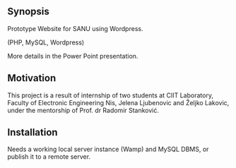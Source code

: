 ## Synopsis

Prototype Website for SANU using Wordpress. 

(PHP, MySQL, Wordpress)

More details in the Power Point presentation.

## Motivation

This project is a result of internship of two students at CIIT Laboratory, Faculty of Electronic Engineering Nis, Jelena Ljubenovic and Željko Lakovic, under the mentorship of Prof. dr Radomir Stanković.

## Installation

Needs a working local server instance (Wamp) and MySQL DBMS, or publish it to a remote server.
